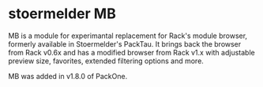 # stoermelder MB

MB is a module for experimantal replacement for Rack's module browser, formerly available in Stoermelder's PackTau. It brings back the browser from Rack v0.6x and has a modified browser from Rack v1.x with adjustable preview size, favorites, extended filtering options and more.

MB was added in v1.8.0 of PackOne.